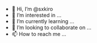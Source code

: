 - 👋 Hi, I’m @sxkiro
- 👀 I’m interested in ...
- 🌱 I’m currently learning ...
- 💞️ I’m looking to collaborate on ...
- 📫 How to reach me ...

<!---
sxkiro/sxkiro is a ✨ special ✨ repository because its `README.md` (this file) appears on your GitHub profile.
You can click the Preview link to take a look at your changes.
--->
